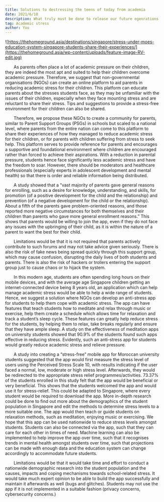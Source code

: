 ```yaml
---
title: Solutions to destressing the teens of today from academia
date: 2021/6/18
description: What truly must be done to release our future egenrations from their academia?
tag: Academic stress
author: You
---
```


![https://thehomeground.asia/destinations/singapore/stress-under-moes-education-system-singapore-students-share-their-experiences/](https://thehomeground.asia/wp-content/uploads/feature-image-RV-edit.jpg)

&emsp;&emsp;As parents often place a lot of academic pressure on their children, they are indeed the most apt and suited to help their children overcome academic pressure. Therefore, we suggest that non-governmental organisations (NGOs) can create an online platform to aid parents in reducing academic stress for their children. This platform can educate parents about the stresses students face, as they may be unfamiliar with the issues of their children, especially when they face mounting stress and are reluctant to share their stress. Tips and suggestions to provide a stress-free environment for their children can also be shared.

&emsp;&emsp;Therefore, we propose these NGOs to create a community for parents, similar to Parent Support Groups (PSGs) in schools but scaled to a national level, where parents from the entire nation can come to this platform to share their experiences of how they managed to reduce academic stress for their children, or for parents with children suffering from stress to seek help. This platform serves to provide reference for parents and encourages a supportive and foundational environment where children are encouraged rather than forced to achieve their aspirations. With a reduction in parental pressure, students hence face significantly less academic stress and have the freedom to soar. However, there should be moderators and healthcare professionals (especially experts in adolescent development and mental health) so that there is order and reliable information being distributed.

&emsp;&emsp;A study showed that a “vast majority of parents gave general reasons for enrolling, such as a desire for knowledge, understanding, and skills, for promotion (of a positive development for the child and the relationship) and prevention (of a negative development for the child or the relationship). About a fifth of the parents gave problem-oriented reasons, and those reported more negative circumstances for both themselves and their children than parents who gave more general enrollment reasons.” This shows that parents would be willing to join the app, even if they do not face any issues with the upbringing of their child, as it is within the nature of a parent to want the best for their child.

&emsp;&emsp;Limitations would be that it is not required that parents actively contribute to such forums and may not take advice given seriously. There is also the risk of fake news being spread quickly through this support group, which may cause confusion, disrupting the daily lives of both students and parents. There is also the risk of hackers or trollers entering the support group just to cause chaos or to hijack the system.

&emsp;&emsp;In this modern age, students are often spending long hours on their mobile devices, and with the average age Singapore children getting an internet-connected device being 8 years old, an application which can help manage academic stress would be able to help a wide range of students. Hence, we suggest a solution where NGOs can develop an anti-stress app for students to help them cope with academic stress. The app can have features that teach students how to meditate and relax through music or exercise, help them create a schedule which allows time for relaxation and track a student’s sleep cycle. These features can greatly help reduce stress for the students, by helping them to relax, take breaks regularly and ensure that they have ample sleep. A study on the effectiveness of meditation apps on university students showed that 90.9% of the students found such apps effective in reducing stress. Evidently, such an anti-stress app for students would greatly reduce academic stress and relieve pressure.

&emsp;&emsp;A study into creating a “stress-free” mobile app for Moroccan university students suggested that the app would first measure the stress level of users using the Perceived Stress Scale 10, with results indicating if the user faced a normal, low, moderate or high stress level. Afterwards, they would be redirected to the appropriate stress relief programmes/activities. 73.37% of the students enrolled in this study felt that the app would be beneficial or very beneficial. This shows that the students welcomed the app and would use it for stress-relief. This could be adapted to Singapore, where every student would be required to download the app. More in-depth research could be done to find out more about the demographics of the student population in Singapore and edit the methods to determine stress levels to a more suitable one. The app would then teach or guide students on relaxation methods, such as meditation, enjoying music or exercising. We hope that this app can be used nationwide to reduce stress levels amongst students. Students can also be connected via the app, such that they can care for each other in times of need. Machine learning can also be implemented to help improve the app over time, such that it recognises trends in mental health amongst students over time, such that projections can be made with enough data and the education system can change accordingly to accommodate future students.

&emsp;&emsp;Limitations would be that it would take time and effort to conduct a nationwide demographic research into the student population and the causes, impacts and coping mechanisms towards school-related stress. It would take much expert opinion to be able to build the app successfully and maintain it afterwards as well (bugs and glitches). Students may not use the app if it is not implemented in a suitable fashion (privacy concerns, cybersecurity concerns.)
